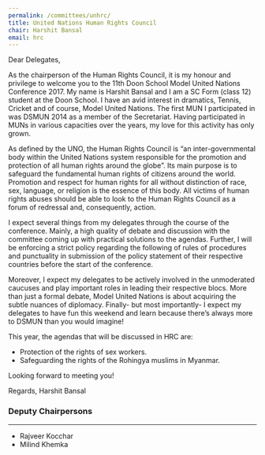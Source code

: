 ```yaml
---
permalink: /committees/unhrc/
title: United Nations Human Rights Council
chair: Harshit Bansal
email: hrc
---
```


Dear Delegates,

As the chairperson of the Human Rights Council, it is my honour and privilege to welcome you to the 11th Doon School Model United Nations Conference 2017. My name is Harshit Bansal and I am a SC Form (class 12) student at the Doon School. I have an avid interest in dramatics, Tennis, Cricket and of course, Model United Nations. The first MUN I participated in was DSMUN 2014 as a member of the Secretariat. Having participated in MUNs in various capacities over the years, my love for this activity has only grown.

As defined by the UNO, the Human Rights Council is “an inter-governmental body within the United Nations system responsible for the promotion and protection of all human rights around the globe”. Its main purpose is to safeguard the fundamental human rights of citizens around the world. Promotion and respect for human rights for all without distinction of race, sex, language, or religion is the essence of this body. All victims of human rights abuses should be able to look to the Human Rights Council as a forum of redressal and, consequently, action.

I expect several things from my delegates through the course of the conference. Mainly, a high quality of debate and discussion with the committee coming up with practical solutions to the agendas. Further, I will be enforcing a strict policy regarding the following of rules of procedures and punctuality in submission of the policy statement of their respective countries before the start of the conference.

Moreover, I expect my delegates to be actively involved in the unmoderated caucuses and play important roles in leading their respective blocs. More than just a formal debate, Model United Nations is about acquiring the subtle nuances of diplomacy. Finally- but most importantly- I expect my delegates to have fun this weekend and learn because there’s always more to DSMUN than you would imagine!

This year, the agendas that will be discussed in HRC are:

- Protection of the rights of sex workers.
- Safeguarding the rights of the Rohingya muslims in Myanmar.

Looking forward to meeting you!

Regards,
Harshit Bansal


### Deputy Chairpersons
<hr>

- Rajveer Kocchar
- Milind Khemka
